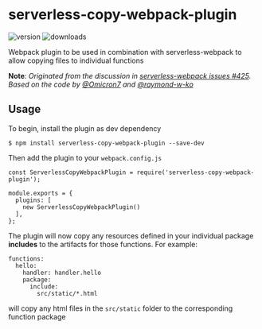 # serverless-copy-webpack-plugin

![version](https://img.shields.io/npm/v/serverless-copy-webpack-plugin) ![downloads](https://img.shields.io/npm/dm/serverless-copy-webpack-plugin)

Webpack plugin to be used in combination with serverless-webpack to allow copying files to individual functions

**Note**: *Originated from the discussion in [serverless-webpack issues #425](https://github.com/serverless-heaven/serverless-webpack/issues/425). Based on the code by [@Omicron7](https://github.com/Omicron7) and [@raymond-w-ko](https://github.com/raymond-w-ko)*

## Usage

To begin, install the plugin as dev dependency

    $ npm install serverless-copy-webpack-plugin --save-dev

Then add the plugin to your `webpack.config.js`

    const ServerlessCopyWebpackPlugin = require('serverless-copy-webpack-plugin');

    module.exports = {
      plugins: [
        new ServerlessCopyWebpackPlugin()
      ],
    };

The plugin will now copy any resources defined in your individual package **includes** to the artifacts for those functions. For example:

    functions:
      hello:
        handler: handler.hello
        package:
          include:
            src/static/*.html

will copy any html files in the `src/static` folder to the corresponding function package
